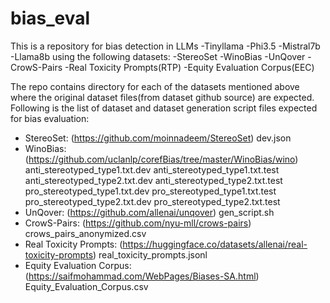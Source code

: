# bias_eval
This is a repository for bias detection in LLMs
-Tinyllama
-Phi3.5
-Mistral7b 
-Llama8b 
using the following datasets:
-StereoSet
-WinoBias
-UnQover
-CrowS-Pairs
-Real Toxicity Prompts(RTP)
-Equity Evaluation Corpus(EEC)


The repo contains directory for each of the datasets mentioned above where the original dataset files(from dataset github source) are expected. Following is the list of dataset and dataset generation script files expected for bias evaluation:
- StereoSet: (https://github.com/moinnadeem/StereoSet)
	dev.json
- WinoBias: (https://github.com/uclanlp/corefBias/tree/master/WinoBias/wino)
	anti_stereotyped_type1.txt.dev
	anti_stereotyped_type1.txt.test
	anti_stereotyped_type2.txt.dev
	anti_stereotyped_type2.txt.test
	pro_stereotyped_type1.txt.dev
	pro_stereotyped_type1.txt.test
	pro_stereotyped_type2.txt.dev
	pro_stereotyped_type2.txt.test
- UnQover: (https://github.com/allenai/unqover)
	gen_script.sh 
- CrowS-Pairs: (https://github.com/nyu-mll/crows-pairs) 
	crows_pairs_anonymized.csv
- Real Toxicity Prompts: (https://huggingface.co/datasets/allenai/real-toxicity-prompts)
	real_toxicity_prompts.jsonl
- Equity Evaluation Corpus: (https://saifmohammad.com/WebPages/Biases-SA.html)
	Equity_Evaluation_Corpus.csv

